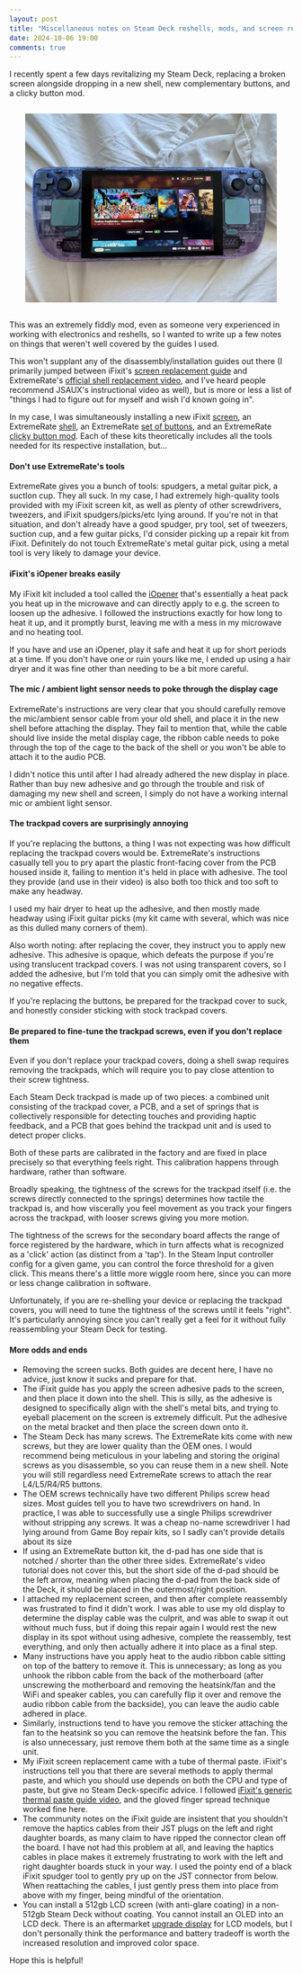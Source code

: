```yaml
---
layout: post
title: "Miscellaneous notes on Steam Deck reshells, mods, and screen replacements"
date: 2024-10-06 19:00
comments: true
---
```


I recently spent a few days revitalizing my Steam Deck, replacing a broken screen alongside dropping in a new shell, new complementary buttons, and a clicky button mod.

<center style='margin: 2em'>
    <a href="/images/steam-deck.jpeg"><img src="/images/steam-deck.jpeg" alt="A Steam Deck with a translucent purple-and-blue shell and metallic green buttons" style='max-height: 400px'></a>
</center>

This was an extremely fiddly mod, even as someone very experienced in working with electronics and reshells, so I wanted to write up a few notes on things that weren't well covered by the guides I used. 

This won't supplant any of the disassembly/installation guides out there (I primarily jumped between iFixit's [screen replacement guide](https://www.ifixit.com/Guide/Steam+Deck+Screen+Replacement/148986) and ExtremeRate's [official shell replacement video](https://www.youtube.com/watch?v=0tBE10fSYBc), and I've heard people recommend JSAUX's instructional video as well), but is more or less a list of "things I had to figure out for myself and wish I'd known going in".

In my case, I was simultaneously installing a new iFixit [screen](https://www.ifixit.com/products/steam-deck-512gb-screen), an ExtremeRate [shell](https://amzn.to/4dCIvif), an ExtremeRate [set of buttons](https://amzn.to/3YcB9gD), and an ExtremeRate [clicky button mod](https://amzn.to/3NfjX44). Each of these kits theoretically includes all the tools needed for its respective installation, but...

#### Don't use ExtremeRate's tools
ExtremeRate gives you a bunch of tools: spudgers, a metal guitar pick, a suctIon cup. They all suck. In my case, I had extremely high-quality tools provided with my iFixit screen kit, as well as plenty of other screwdrivers, tweezers, and iFixit spudgers/picks/etc lying around. If you're not in that situation, and don't already have a good spudger, pry tool, set of tweezers, suction cup, and a few guitar picks, I'd consider picking up a repair kit from iFixit. Definitely do not touch ExtremeRate's metal guitar pick, using a metal tool is very likely to damage your device.

#### iFixit's iOpener breaks easily
My iFixit kit included a tool called the [iOpener](https://www.ifixit.com/products/iopener) that's essentially a heat pack you heat up in the microwave and can directly apply to e.g. the screen to loosen up the adhesive. I followed the instructions exactly for how long to heat it up, and it promptly burst, leaving me with a mess in my microwave and no heating tool.

If you have and use an iOpener, play it safe and heat it up for short periods at a time. If you don't have one or ruin yours like me, I ended up using a hair dryer and it was fine other than needing to be a bit more careful.
#### The mic / ambient light sensor needs to poke through the display cage
ExtremeRate's instructions are very clear that you should carefully remove the mic/ambient sensor cable from your old shell, and place it in the new shell before attaching the display. They fail to mention that, while the cable should live inside the metal display cage, the ribbon cable needs to poke through the top of the cage to the back of the shell or you won't be able to attach it to the audio PCB.

I didn't notice this until after I had already adhered the new display in place. Rather than buy new adhesive and go through the trouble and risk of damaging my new shell and screen, I simply do not have a working internal mic or ambient light sensor.
	
#### The trackpad covers are surprisingly annoying
If you're replacing the buttons, a thing I was not expecting was how difficult replacing the trackpad covers would be. ExtremeRate's instructions casually tell you to pry apart the plastic front-facing cover from the PCB housed inside it, failing to mention it's held in place with adhesive. The tool they provide (and use in their video) is also both too thick and too soft to make any headway.

I used my hair dryer to heat up the adhesive, and then mostly made headway using iFixit guitar picks (my kit came with several, which was nice as this dulled many corners of them). 

Also worth noting: after replacing the cover, they instruct you to apply new adhesive. This adhesive is opaque, which defeats the purpose if you're using translucent trackpad covers. I was not using transparent covers, so I added the adhesive, but I'm told that you can simply omit the adhesive with no negative effects.

If you're replacing the buttons, be prepared for the trackpad cover to suck, and honestly consider sticking with stock trackpad covers.

#### Be prepared to fine-tune the trackpad screws, even if you don't replace them
Even if you don't replace your trackpad covers, doing a shell swap requires removing the trackpads, which will require you to pay close attention to their screw tightness.

Each Steam Deck trackpad is made up of two pieces: a combined unit consisting of the trackpad cover, a PCB, and a set of springs that is collectively responsible for detecting touches and providing haptic feedback, and a PCB that goes behind the trackpad unit and is used to detect proper clicks.

Both of these parts are calibrated in the factory and are fixed in place precisely so that everything feels right. This calibration happens through hardware, rather than software.

Broadly speaking, the tightness of the screws for the trackpad itself (i.e. the screws directly connected to the springs) determines how tactile the trackpad is, and how viscerally you feel movement as you track your fingers across the trackpad, with looser screws giving you more motion. 

The tightness of the screws for the secondary board affects the range of force registered by the hardware, which in turn affects what is recognized as a 'click' action (as distinct from a 'tap'). In the Steam Input controller config for a given game, you can control the force threshold for a given click. This means there's a little more wiggle room here, since you can more or less change calibration in software.

Unfortunately, if you are re-shelling your device or replacing the trackpad covers, you will need to tune the tightness of the screws until it feels "right". It's particularly annoying since you can't really get a feel for it without fully reassembling your Steam Deck for testing.

#### More odds and ends
- Removing the screen sucks. Both guides are decent here, I have no advice, just know it sucks and prepare for that.
- The iFixit guide has you apply the screen adhesive pads to the screen, and then place it down into the shell. This is silly, as the adhesive is designed to specifically align with the shell's metal bits, and trying to eyeball placement on the screen is extremely difficult. Put the adhesive on the metal bracket and then place the screen down onto it.
- The Steam Deck has many screws. The ExtremeRate kits come with new screws, but they are lower quality than the OEM ones. I would recommend being meticulous in your labeling and storing the original screws as you disassemble, so you can reuse them in a new shell. Note you will still regardless need ExtremeRate screws to attach the rear L4/L5/R4/R5 buttons.
- The OEM screws technically have two different Philips screw head sizes. Most guides tell you to have two screwdrivers on hand. In practice, I was able to successfully use a single Philips screwdriver without stripping any screws. It was a cheap no-name screwdriver I had lying around from Game Boy repair kits, so I sadly can't provide details about its size
- If using an ExtremeRate button kit, the d-pad has one side that is notched / shorter than the other three sides. ExtremeRate's video tutorial does not cover this, but the short side of the d-pad should be the left arrow, meaning when placing the d-pad from the back side of the Deck, it should be placed in the outermost/right position.
- I attached my replacement screen, and then after complete reassembly was frustrated to find it didn't work. I was able to use my old display to determine the display cable was the culprit, and was able to swap it out without much fuss, but if doing this repair again I would rest the new display in its spot without using adhesive, complete the reassembly, test everything, and only then actually adhere it into place as a final step.
- Many instructions have you apply heat to the audio ribbon cable sitting on top of the battery to remove it. This is unnecessary; as long as you unhook the ribbon cable from the back of the motherboard (after unscrewing the motherboard and removing the heatsink/fan and the WiFi and speaker cables, you can carefully flip it over and remove the audio ribbon cable from the backside), you can leave the audio cable adhered in place.
- Similarly, instructions tend to have you remove the sticker attaching the fan to the heatsink so you can remove the heatsink before the fan. This is also unnecessary, just remove them both at the same time as a single unit.
- My iFixit screen replacement came with a tube of thermal paste. iFixit's instructions tell you that there are several methods to apply thermal paste, and which you should use depends on both the CPU and type of paste, but give no Steam Deck-specific advice. I followed [iFixit's generic thermal paste guide video](https://www.youtube.com/watch?v=TE1kdlmJcNs), and the gloved finger spread technique worked fine here.
- The community notes on the iFixit guide are insistent that you shouldn't remove the haptics cables from their JST plugs on the left and right daughter boards, as many  claim to have ripped the connector clean off the board. I have not had this problem at all, and leaving the haptics cables in place makes it extremely frustrating to work with the left and right daughter boards stuck in your way. I used the pointy end of a black iFixit spudger tool to gently pry up on the JST connector from below. When reattaching the cables, I just gently press them into place from above with my finger, being mindful of the orientation.
- You can install a 512gb LCD screen (with anti-glare coating) in a non-512gb Steam Deck without coating. You cannot install an OLED into an LCD deck. There is an aftermarket [upgrade display](https://www.deckhd.com) for LCD models, but I don't personally think the performance and battery tradeoff is worth the increased resolution and improved color space.

Hope this is helpful!